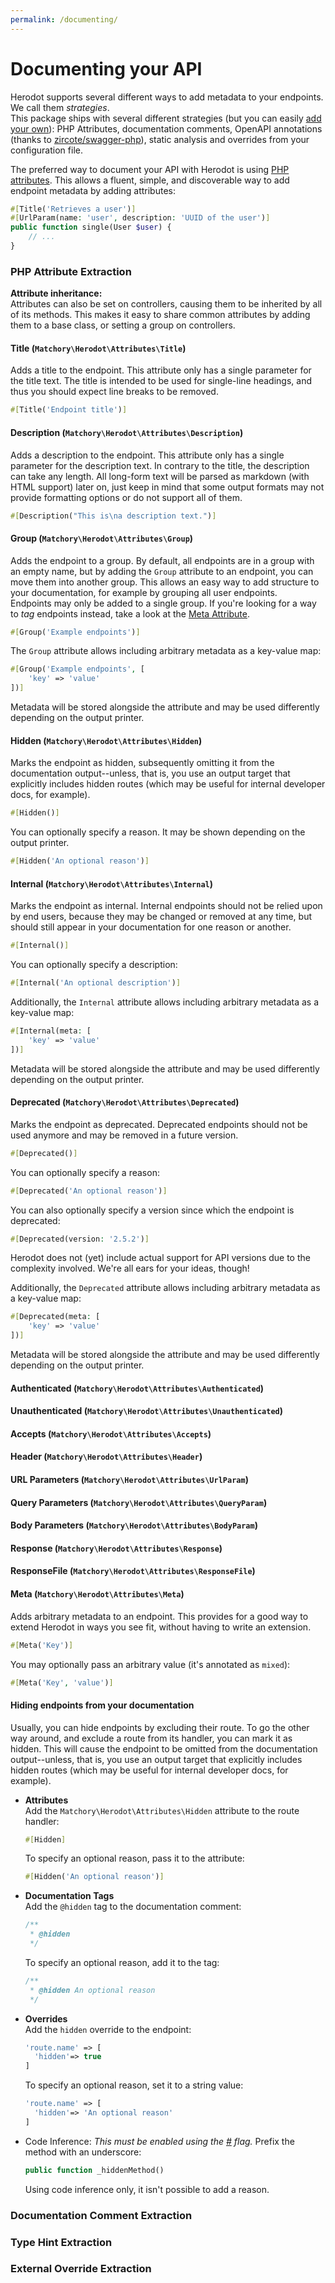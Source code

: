 ```yaml
---
permalink: /documenting/
---
```


Documenting your API
====================
Herodot supports several different ways to add metadata to your endpoints. We call them _strategies_.  
This package ships with several different strategies (but you can easily [add your own](#adding-an-extraction-strategy)): PHP Attributes, documentation
comments, OpenAPI annotations (thanks to [zircote/swagger-php](https://github.com/zircote/swagger-php)), static analysis and overrides from your
configuration file.

The preferred way to document your API with Herodot is using [PHP attributes](https://stitcher.io/blog/attributes-in-php-8). This allows a fluent, simple, and
discoverable way to add endpoint metadata by adding attributes:
```php
#[Title('Retrieves a user')]
#[UrlParam(name: 'user', description: 'UUID of the user')]
public function single(User $user) {
    // ...
}
```

### PHP Attribute Extraction
**Attribute inheritance:**  
Attributes can also be set on controllers, causing them to be inherited by all of its methods. This makes it easy to share common attributes by adding them to a
base class, or setting a group on controllers.

#### Title (`Matchory\Herodot\Attributes\Title`)
Adds a title to the endpoint. This attribute only has a single parameter for the title text. The title is intended to be used for single-line headings, and thus
you should expect line breaks to be removed.
```php
#[Title('Endpoint title')]
```

#### Description (`Matchory\Herodot\Attributes\Description`)
Adds a description to the endpoint. This attribute only has a single parameter for the description text. In contrary to the title, the description can take any
length. All long-form text will be parsed as markdown (with HTML support) later on, just keep in mind that some output formats may not provide formatting
options or do not support all of them.
```php
#[Description("This is\na description text.")]
```

#### Group (`Matchory\Herodot\Attributes\Group`)
Adds the endpoint to a group. By default, all endpoints are in a group with an empty name, but by adding the `Group` attribute to an endpoint, you can move them
into another group. This allows an easy way to add structure to your documentation, for example by grouping all user endpoints.  
Endpoints may only be added to a single group. If you're looking for a way to _tag_ endpoints instead, take a look at the
[Meta Attribute](#meta-matchoryherodotattributesmeta).
```php
#[Group('Example endpoints')]
```

The `Group` attribute allows including arbitrary metadata as a key-value map:
```php
#[Group('Example endpoints', [
    'key' => 'value'
])]
```
Metadata will be stored alongside the attribute and may be used differently depending on the output printer.

#### Hidden (`Matchory\Herodot\Attributes\Hidden`)
Marks the endpoint as hidden, subsequently omitting it from the documentation output--unless, that is, you use an output target that explicitly includes hidden
routes (which may be useful for internal developer docs, for example).
```php
#[Hidden()]
```

You can optionally specify a reason. It may be shown depending on the output printer.
```php
#[Hidden('An optional reason')]
```

#### Internal (`Matchory\Herodot\Attributes\Internal`)
Marks the endpoint as internal. Internal endpoints should not be relied upon by end users, because they may be changed or removed at any time, but should still
appear in your documentation for one reason or another.
```php
#[Internal()]
```

You can optionally specify a description:
```php
#[Internal('An optional description')]
```

Additionally, the `Internal` attribute allows including arbitrary metadata as a key-value map:
```php
#[Internal(meta: [
    'key' => 'value'
])]
```
Metadata will be stored alongside the attribute and may be used differently depending on the output printer.

#### Deprecated (`Matchory\Herodot\Attributes\Deprecated`)
Marks the endpoint as deprecated. Deprecated endpoints should not be used anymore and may be removed in a future version.
```php
#[Deprecated()]
```

You can optionally specify a reason:
```php
#[Deprecated('An optional reason')]
```

You can also optionally specify a version since which the endpoint is deprecated:
```php
#[Deprecated(version: '2.5.2')]
```
Herodot does not (yet) include actual support for API versions due to the complexity involved. We're all ears for your ideas, though!

Additionally, the `Deprecated` attribute allows including arbitrary metadata as a key-value map:
```php
#[Deprecated(meta: [
    'key' => 'value'
])]
```
Metadata will be stored alongside the attribute and may be used differently depending on the output printer.

#### Authenticated (`Matchory\Herodot\Attributes\Authenticated`)
#### Unauthenticated (`Matchory\Herodot\Attributes\Unauthenticated`)
#### Accepts (`Matchory\Herodot\Attributes\Accepts`)
#### Header (`Matchory\Herodot\Attributes\Header`)
#### URL Parameters (`Matchory\Herodot\Attributes\UrlParam`)
#### Query Parameters (`Matchory\Herodot\Attributes\QueryParam`)
#### Body Parameters (`Matchory\Herodot\Attributes\BodyParam`)
#### Response (`Matchory\Herodot\Attributes\Response`)
#### ResponseFile (`Matchory\Herodot\Attributes\ResponseFile`)

#### Meta (`Matchory\Herodot\Attributes\Meta`)
Adds arbitrary metadata to an endpoint. This provides for a good way to extend Herodot in ways you see fit, without having to write an extension.
```php
#[Meta('Key')]
```

You may optionally pass an arbitrary value (it's annotated as `mixed`):
```php
#[Meta('Key', 'value')]
```

#### Hiding endpoints from your documentation
Usually, you can hide endpoints by excluding their route. To go the other way around, and exclude a route from its handler, you can mark it as hidden. This will
cause the endpoint to be omitted from the documentation output--unless, that is, you use an output target that explicitly includes hidden routes (which may be
useful for internal developer docs, for example).

- **Attributes**  
  Add the `Matchory\Herodot\Attributes\Hidden` attribute to the route handler:
  ```php
  #[Hidden]
  ```

  To specify an optional reason, pass it to the attribute:
  ```php
  #[Hidden('An optional reason')]
  ```
- **Documentation Tags**  
  Add the `@hidden` tag to the documentation comment:
  ```php
  /**
   * @hidden
   */
  ```
  To specify an optional reason, add it to the tag:
  ```php
  /**
   * @hidden An optional reason
   */
  ```
- **Overrides**  
  Add the `hidden` override to the endpoint:
  ```php
  'route.name' => [
    'hidden'=> true
  ]
  ```
  To specify an optional reason, set it to a string value:
  ```php
  'route.name' => [
    'hidden'=> 'An optional reason'
  ]
  ```
- Code Inference:
  _This must be enabled using the [#]() flag._ Prefix the method with an underscore:
  ```php
  public function _hiddenMethod()
  ```
  Using code inference only, it isn't possible to add a reason.

### Documentation Comment Extraction

### Type Hint Extraction

### External Override Extraction
